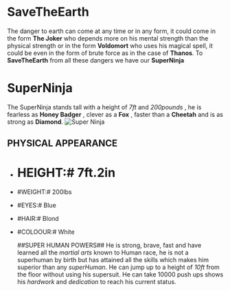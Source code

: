 # SaveTheEarth

The danger to earth can come at any time or in any form, it could come in the form **The Joker** who depends more on his mental strength than the physical strength or in the form **Voldomort** who uses his magical spell, it could be even in the form of brute force as in the case of **Thanos**. To **SaveTheEarth** from all these dangers we have our **SuperNinja**

# SuperNinja
 The SuperNinja stands tall with a height of *7ft* and *200pounds* , he is fearless as **Honey Badger** , clever as a **Fox** , faster than a **Cheetah** and is as strong as **Diamond**.
 ![Super Ninja](https://images.app.goo.gl/1GrkgLWzdmVg5QJv5)

  ## PHYSICAL APPEARANCE ##
* # HEIGHT:# 7ft.2in
* #WEIGHT:# 200lbs
* #EYES:# Blue
* #HAIR:# Blond
* #COLOOUR:# White
  
  ##SUPER HUMAN POWERS##
   He is strong, brave, fast and have learned all the *martial arts* known to Human race, he is not a superhuman by birth but has attained all the skills which makes him superior than any *superHuman*. He can jump up to a height of *10ft* from the floor without using his supersuit. He can take 10000 push ups shows his *hardwork* and *dedication* to reach his current status. 



